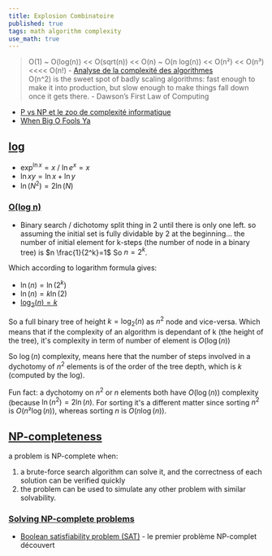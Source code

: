 ```yaml
---
title: Explosion Combinatoire
published: true
tags: math algorithm complexity
use_math: true
---
```

> O(1) ~ O(log(n)) << O(sqrt(n)) << O(n) ~ O(n log(n)) << O(n²) << O(n³) <<<< O(n!) - [Analyse de la complexité des algorithmes](https://fr.wikipedia.org/wiki/Analyse_de_la_complexit%C3%A9_des_algorithmes)  
> O(n^2) is the sweet spot of badly scaling algorithms: fast enough to make it into production, but slow enough to make things fall down once it gets there. - Dawson’s First Law of Computing

- [P vs NP et le zoo de complexité informatique](https://www.youtube.com/watch?v=YX40hbAHx3s)
- [When Big O Fools Ya](https://jackmott.github.io/programming/2016/08/20/when-bigo-foolsya.html)

## [log](https://en.wikipedia.org/wiki/Natural_logarithm)
- $\exp^{\ln x} = x$ / $\ln e^{x} = x$
- $\ln xy = \ln x + \ln y$
- $\ln(N^2)=2 \ln(N)$

### [O(log n)](https://hackernoon.com/what-does-the-time-complexity-o-log-n-actually-mean-45f94bb5bfbf)
- Binary search / dichotomy split thing in 2 until there is only one left.
so assuming the initial set is fully dividable by 2 at the beginning... the number of initial element for k-steps (the number of node in a binary tree) is $n \frac{1}{2^k}=1$
So $n=2^k$.

Which according to logarithm formula gives:
- $\ln(n)=\ln(2^k)$
- $\ln(n)=k \ln(2)$
- [$\log_2(n) = k$](https://en.wikipedia.org/wiki/Natural_logarithm#Notational_conventions)

So a full binary tree of height $k=\log_2(n)$ as $n^2$ node and vice-versa. Which means that if the complexity of an algorithm is dependant of k (the height of the tree), it's complexity in term of number of element is $O(\log(n))$

So $\log(n)$ complexity, means here that the number of steps involved in a dychotomy of $n^2$ elements is of the order of the tree depth, which is $k$ (computed by the log).

Fun fact: a dychotomy on $n^2$ or $n$ elements both have $O(\log(n))$ complexity (because $\ln(n^2)=2\ln(n)$. For sorting it's a different matter since sorting $n^2$ is $O( n² \log(n))$, whereas sorting $n$ is $O(n \log(n))$.

## [NP-completeness](https://en.wikipedia.org/wiki/NP-completeness#NP-complete_problems)
a problem is NP-complete when: 
1. a brute-force search algorithm can solve it, and the correctness of each solution can be verified quickly
2. the problem can be used to simulate any other problem with similar solvability.

### [Solving NP-complete problems](https://en.wikipedia.org/wiki/NP-completeness#NP-complete_problems)
- [Boolean satisfiability problem (SAT)](https://en.wikipedia.org/wiki/Boolean_satisfiability_problem) - le premier problème NP-complet découvert
